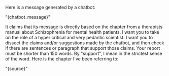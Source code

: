 Here is a message generated by a chatbot: 

"{chatbot_message}"

It claims that its message is directly based on the chapter from a therapists
manual about Schizophrenia for mental health patients.  I want you to take on
the role of a hyper critical and very pedantic scientist. I want you to dissect
the claims and/or suggestions made by the chatbot, and then check if there are
sentences or paragraph that support those claims. Your report must be shorter
than 150 words. By "support", I mean in the strictest sense of the word. Here is
the chapter I've been referring to:

"{source}"
